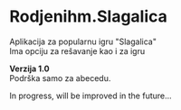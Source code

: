 # Rodjenihm.Slagalica
Aplikacija za popularnu igru "Slagalica"  
Ima opciju za rešavanje kao i za igru  

**Verzija 1.0**  
Podrška samo za abecedu.  

In progress, will be improved in the future...
